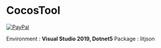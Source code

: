 # CocosTool

[![PayPal](https://img.shields.io/badge/Donate-PayPal-green.svg)](https://www.paypal.me/godwish83/5)

Environment : <b>Visual Studio 2019, Dotnet5</b>
Package : litjson
<br>
<br>

